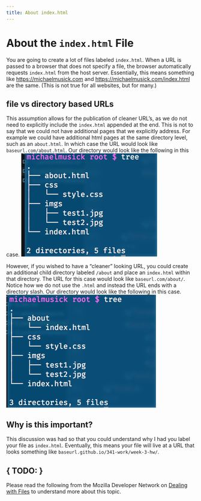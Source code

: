 ```yaml
---
title: About index.html
---
```

# About the `index.html` File
You are going to create a lot of files labeled `index.html`. When a URL is passed to a browser that does not specify a file, the browser automatically requests `index.html` from the host server. Essentially, this means something like https://michaelmusick.com and https://michaelmusick.com/index.html are the same. (This is not true for all websites, but for many.)

## file vs directory based URLs
This assumption allows for the publication of cleaner URL’s, as we do not need to explicitly include the `index.html` appended at the end. This is not to say that we could not have additional pages that we explicitly address. For example we could have additional html pages at the same directory level, such as an `about.html`. In which case the URL would look like `baseurl.com/about.html`. Our directory would look like the following in this case. 
![using explicit labeled documents](../imgs/abouthtml.png)

However, if you wished to have a “cleaner” looking URL, you could create an additional child directory labeled `/about` and place an `index.html` within that directory. The URL for this case would look like `baseurl.com/about/`. Notice how we do not use the `.html` and instead the URL ends with a directory slash. Our directory would look like the following in this case. 
![using labeled directory labels for URLs](../imgs/aboutdirectory.png)

## Why is this important?
This discussion was had so that you could understand why I had you label your file as `index.html`. Eventually, this means your file will live at a URL that looks something like `baseurl.github.io/341-work/week-3-hw/`.

## { TODO: }
Please read the following from the Mozilla Developer Network on [Dealing with Files](https://developer.mozilla.org/en-US/docs/Learn/Getting_started_with_the_web/Dealing_with_files) to understand more about this topic. 

